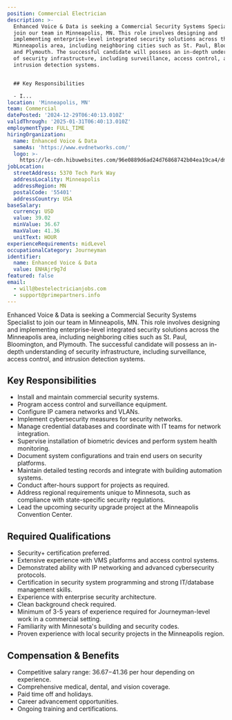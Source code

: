 ```yaml
---
position: Commercial Electrician
description: >-
  Enhanced Voice & Data is seeking a Commercial Security Systems Specialist to
  join our team in Minneapolis, MN. This role involves designing and
  implementing enterprise-level integrated security solutions across the
  Minneapolis area, including neighboring cities such as St. Paul, Bloomington,
  and Plymouth. The successful candidate will possess an in-depth understanding
  of security infrastructure, including surveillance, access control, and
  intrusion detection systems.


  ## Key Responsibilities

  - I...
location: 'Minneapolis, MN'
team: Commercial
datePosted: '2024-12-29T06:40:13.010Z'
validThrough: '2025-01-31T06:40:13.010Z'
employmentType: FULL_TIME
hiringOrganization:
  name: Enhanced Voice & Data
  sameAs: 'https://www.evdnetworks.com/'
  logo: >-
    https://le-cdn.hibuwebsites.com/96e0889d6ad24d76868742b04ea19ca4/dms3rep/multi/opt/enhanced-voice-and-data-networks-logo-530w.jpg
jobLocation:
  streetAddress: 5370 Tech Park Way
  addressLocality: Minneapolis
  addressRegion: MN
  postalCode: '55401'
  addressCountry: USA
baseSalary:
  currency: USD
  value: 39.02
  minValue: 36.67
  maxValue: 41.36
  unitText: HOUR
experienceRequirements: midLevel
occupationalCategory: Journeyman
identifier:
  name: Enhanced Voice & Data
  value: ENHAjr9g7d
featured: false
email:
  - will@bestelectricianjobs.com
  - support@primepartners.info
---
```




Enhanced Voice & Data is seeking a Commercial Security Systems Specialist to join our team in Minneapolis, MN. This role involves designing and implementing enterprise-level integrated security solutions across the Minneapolis area, including neighboring cities such as St. Paul, Bloomington, and Plymouth. The successful candidate will possess an in-depth understanding of security infrastructure, including surveillance, access control, and intrusion detection systems.

## Key Responsibilities
- Install and maintain commercial security systems.
- Program access control and surveillance equipment.
- Configure IP camera networks and VLANs.
- Implement cybersecurity measures for security networks.
- Manage credential databases and coordinate with IT teams for network integration.
- Supervise installation of biometric devices and perform system health monitoring.
- Document system configurations and train end users on security platforms.
- Maintain detailed testing records and integrate with building automation systems.
- Conduct after-hours support for projects as required.
- Address regional requirements unique to Minnesota, such as compliance with state-specific security regulations.
- Lead the upcoming security upgrade project at the Minneapolis Convention Center.

## Required Qualifications
- Security+ certification preferred.
- Extensive experience with VMS platforms and access control systems.
- Demonstrated ability with IP networking and advanced cybersecurity protocols.
- Certification in security system programming and strong IT/database management skills.
- Experience with enterprise security architecture.
- Clean background check required.
- Minimum of 3-5 years of experience required for Journeyman-level work in a commercial setting.
- Familiarity with Minnesota's building and security codes.
- Proven experience with local security projects in the Minneapolis region.

## Compensation & Benefits
- Competitive salary range: $36.67-$41.36 per hour depending on experience.
- Comprehensive medical, dental, and vision coverage.
- Paid time off and holidays.
- Career advancement opportunities.
- Ongoing training and certifications.
